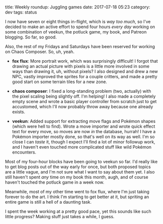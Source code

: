 title: Weekly roundup: Juggling games
date: 2017-07-18 05:23
category: dev
tags: status

I now have seven or eight things in-flight, which is _way too much_, so I've decided to make an active effort to spend four hours _every day_ working on some combination of veekun, the potluck game, my book, and Patreon blogging.  So far, so good.

Also, the rest of my Fridays and Saturdays have been reserved for working on Chaos Composer.  So, uh, yeah.

- **fox flux**: More portrait work, which was surprisingly difficult!  I forgot that drawing an actual picture with pixels is a little more involved in some ways than drawing it, uh, without pixels?  I also designed and drew a new NPC, vastly improved the sprites for a couple critters, and made a pretty good start on some terrain tiles for a new zone.

- **chaos composer**: I fixed a long-standing problem (two, actually) with the pixel scaling being slightly off.  I'm helping!  I also made a completely empty scene and wrote a basic player controller from scratch just to get accustomed, which I'll now probably throw away because one already exists.

- **veekun**: Added support for extracting move flags and Pokémon shapes (which were hell to find).  Wrote a move importer and wrote quick effect text for every move, so moves are now _in_ the database, hurrah!  I have a Pokémon importer mostly done, so that's well on its way as well.  I'm so close I can _taste_ it, though I expect I'll find a lot of minor followup work, and I haven't even touched more complicated stuff like wild Pokémon encounters.

Most of my four-hour blocks have been going to veekun so far.  I'd really like to get blog posts out of the way early for once, but both proposed topics are a little vague, and I'm not sure what I want to say about them yet.  I also still haven't spent _any_ time on my book this month, augh, and of course haven't touched the potluck game in a week now.

Meanwhile, most of my other time went to fox flux, where I'm just taking forever to do the art.  I think I'm starting to get better at it, but spriting an entire game is still a hell of a daunting task.

I spent the week working at a pretty good pace, yet this sounds like such little progress?  Making stuff just takes a while, I guess.
